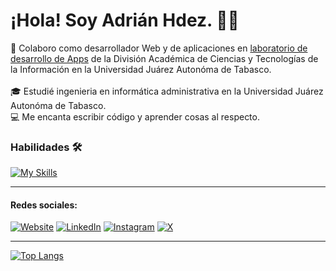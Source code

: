 <div align="left">
  <h1>¡Hola! Soy Adrián Hdez. 👋🏽</h1>
  

  <p align="left">
    🚀 Colaboro como desarrollador Web y de aplicaciones en <a href="https://github.com/X-devlab">laboratorio de desarrollo de Apps</a> de la División Académica de Ciencias y Tecnologías de la Información en la Universidad Juárez Autonóma de Tabasco.
    <br>
    <br>
    🎓 Estudié ingenieria en informática administrativa en la Universidad Juárez Autonóma de Tabasco.
    <br>
    💻 Me encanta escribir código y aprender cosas al respecto.
  </p>

  
  ### Habilidades 🛠
  [![My Skills](https://skillicons.dev/icons?i=html,css,js,ts,astro,react,tailwind,bootstrap,figma,git,vite,nodejs,unity,mysql&perline=12)](https://skillicons.dev)

  ---

  #### Redes sociales: 
  [![Website](https://img.shields.io/badge/adrianhdez-ea580c?style=for-the-badge&logo=About.me&logoColor=white)](https://adrianhdez.tech/)
  [![LinkedIn](https://img.shields.io/badge/LinkedIn-0077B5?style=for-the-badge&logo=linkedin&logoColor=white)](https://www.linkedin.com/in/adrianh2/)
  [![Instagram](https://img.shields.io/badge/Instagram-%23E4405F.svg?style=for-the-badge&logo=Instagram&logoColor=white)](https://www.instagram.com/adrianh_2_)
  [![X](https://img.shields.io/badge/X-%23000000.svg?style=for-the-badge&logo=X&logoColor=white)](https://x.com/AdrianH_2)

  ---

  [![Top Langs](https://github-readme-stats.vercel.app/api/top-langs/?username=adrianhdez2&size_weight=0.0005&count_weight=0.3&layout=compact&theme=vision-friendly-dark)](https://github.com/adrianhdez2/github-readme-stats)
</div>